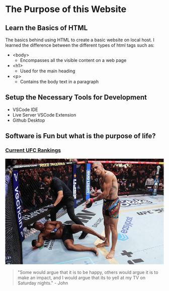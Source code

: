 # The Purpose of this Website
 
 ## Learn the Basics of HTML
 The basics behind using HTML to create a basic website on local host. I learned the difference between the different types of html tags such as: <br>
* \<body>
    *  Encompasses all the visible content on a web page
* \<h1>
    * Used for the main heading
* \<p>
    * Contains the body text in a paragraph

 ## Setup the Necessary Tools for Development
  * VSCode IDE
  * Live Server VSCode Extension
  * Github Desktop


## Software is Fun but what is the purpose of life? 

 ### [Current **UFC** Rankings](https://www.ufc.com/rankings)
 ![Chama](Chama.jpg)

>"Some would argue that it is to be happy, others would argue it is to make an impact, and I would argue that its to yell at my TV on Saturday nights." - John